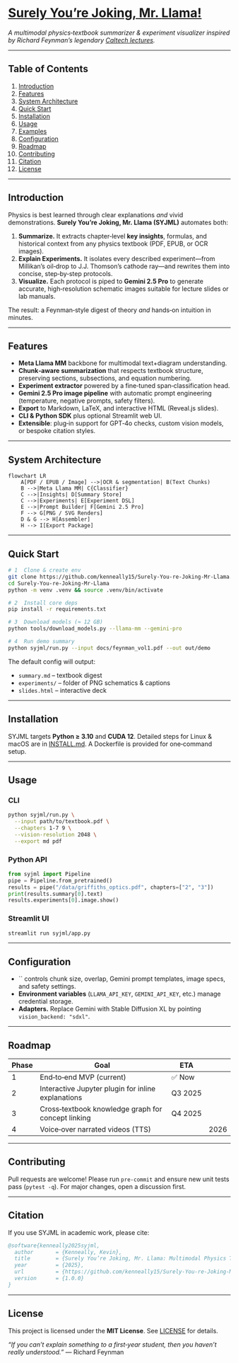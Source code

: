 # [Surely You’re Joking, Mr. **Llama!**](https://en.wikipedia.org/wiki/Surely_You%27re_Joking,_Mr._Feynman!)

*A multimodal physics‑textbook summarizer & experiment visualizer inspired by Richard Feynman’s legendary [Caltech lectures](https://www.feynmanlectures.caltech.edu/).*


---

## Table of Contents

1. [Introduction](#introduction)
2. [Features](#features)
3. [System Architecture](#system-architecture)
4. [Quick Start](#quick-start)
5. [Installation](#installation)
6. [Usage](#usage)
7. [Examples](#examples)
8. [Configuration](#configuration)
9. [Roadmap](#roadmap)
10. [Contributing](#contributing)
11. [Citation](#citation)
12. [License](#license)

---

## Introduction

Physics is best learned through clear explanations *and* vivid demonstrations. **Surely You’re Joking, Mr. Llama (SYJML)** automates both:

1. **Summarize.** It extracts chapter‑level **key insights**, formulas, and historical context from any physics textbook (PDF, EPUB, or OCR images).
2. **Explain Experiments.** It isolates every described experiment—from Millikan’s oil‑drop to J.J. Thomson’s cathode ray—and rewrites them into concise, step‑by‑step protocols.
3. **Visualize.** Each protocol is piped to **Gemini 2.5 Pro** to generate accurate, high‑resolution schematic images suitable for lecture slides or lab manuals.

The result: a Feynman‑style digest of theory *and* hands‑on intuition in minutes.

---

## Features

* **Meta Llama MM** backbone for multimodal text+diagram understanding.
* **Chunk‑aware summarization** that respects textbook structure, preserving sections, subsections, and equation numbering.
* **Experiment extractor** powered by a fine‑tuned span‑classification head.
* **Gemini 2.5 Pro image pipeline** with automatic prompt engineering (temperature, negative prompts, safety filters).
* **Export** to Markdown, LaTeX, and interactive HTML (Reveal.js slides).
* **CLI & Python SDK** plus optional Streamlit web UI.
* **Extensible**: plug‑in support for GPT‑4o checks, custom vision models, or bespoke citation styles.

---

## System Architecture

```mermaid
flowchart LR
    A[PDF / EPUB / Image] -->|OCR & segmentation| B(Text Chunks)
    B -->|Meta Llama MM| C{Classifier}
    C -->|Insights| D[Summary Store]
    C -->|Experiments| E[Experiment DSL]
    E -->|Prompt Builder| F[Gemini 2.5 Pro]
    F --> G[PNG / SVG Renders]
    D & G --> H[Assembler]
    H --> I[Export Package]
```

---

## Quick Start

```bash
# 1  Clone & create env
git clone https://github.com/kenneally15/Surely-You-re-Joking-Mr-Llama.git
cd Surely-You-re-Joking-Mr-Llama
python -m venv .venv && source .venv/bin/activate

# 2  Install core deps
pip install -r requirements.txt

# 3  Download models (≈ 12 GB)
python tools/download_models.py --llama-mm --gemini-pro

# 4  Run demo summary
python syjml/run.py --input docs/feynman_vol1.pdf --out out/demo
```

The default config will output:

* `summary.md` – textbook digest
* `experiments/` – folder of PNG schematics & captions
* `slides.html` – interactive deck

---

## Installation

SYJML targets **Python ≥ 3.10** and **CUDA 12**. Detailed steps for Linux & macOS are in [INSTALL.md](INSTALL.md). A Dockerfile is provided for one‑command setup.

---

## Usage

### CLI

```bash
python syjml/run.py \
  --input path/to/textbook.pdf \
  --chapters 1-7 9 \
  --vision-resolution 2048 \
  --export md pdf
```

### Python API

```python
from syjml import Pipeline
pipe = Pipeline.from_pretrained()
results = pipe("/data/griffiths_optics.pdf", chapters=["2", "3"])
print(results.summary[0].text)
results.experiments[0].image.show()
```

### Streamlit UI

```bash
streamlit run syjml/app.py
```

---

## Configuration

* \`\` controls chunk size, overlap, Gemini prompt templates, image specs, and safety settings.
* **Environment variables** (`LLAMA_API_KEY`, `GEMINI_API_KEY`, etc.) manage credential storage.
* **Adapters.** Replace Gemini with Stable Diffusion XL by pointing `vision_backend: "sdxl"`.

---

## Roadmap

| Phase | Goal                                               | ETA     |      |
| ----- | -------------------------------------------------- | ------- | ---- |
| 1     | End‑to‑end MVP (current)                           | ✅ Now   |      |
| 2     | Interactive Jupyter plugin for inline explanations | Q3 2025 |      |
| 3     | Cross‑textbook knowledge graph for concept linking | Q4 2025 |      |
| 4     | Voice‑over narrated videos (TTS)                   |         | 2026 |

---

## Contributing

Pull requests are welcome! Please run `pre‑commit` and ensure new unit tests pass (`pytest -q`). For major changes, open a discussion first.

---

## Citation

If you use SYJML in academic work, please cite:

```bibtex
@software{kenneally2025syjml,
  author       = {Kenneally, Kevin},
  title        = {Surely You’re Joking, Mr. Llama: Multimodal Physics Textbook Summarization},
  year         = {2025},
  url          = {https://github.com/kenneally15/Surely-You-re-Joking-Mr-Llama},
  version      = {1.0.0}
}
```

---

## License

This project is licensed under the **MIT License**. See [LICENSE](LICENSE) for details.

*“If you can’t explain something to a first‑year student, then you haven’t really understood.”* — Richard Feynman
